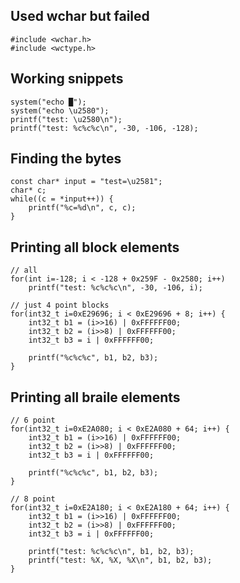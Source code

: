 Used wchar but failed
---------------------

	#include <wchar.h>
	#include <wctype.h>

Working snippets
----------------

	system("echo █");
	system("echo \u2580");
	printf("test: \u2580\n");
	printf("test: %c%c%c\n", -30, -106, -128);
	
Finding the bytes
-----------------

	const char* input = "test=\u2581";
	char* c;
	while((c = *input++)) {
		printf("%c=%d\n", c, c);
	}
	
Printing all block elements
---------------------------

	// all
	for(int i=-128; i < -128 + 0x259F - 0x2580; i++)
		printf("test: %c%c%c\n", -30, -106, i);

	// just 4 point blocks
	for(int32_t i=0xE29696; i < 0xE29696 + 8; i++) {
		int32_t b1 = (i>>16) | 0xFFFFFF00;
		int32_t b2 = (i>>8) | 0xFFFFFF00;
		int32_t b3 = i | 0xFFFFFF00;

		printf("%c%c%c", b1, b2, b3);
	}
	
Printing all braile elements
----------------------------

	// 6 point
	for(int32_t i=0xE2A080; i < 0xE2A080 + 64; i++) {
		int32_t b1 = (i>>16) | 0xFFFFFF00;
		int32_t b2 = (i>>8) | 0xFFFFFF00;
		int32_t b3 = i | 0xFFFFFF00;

		printf("%c%c%c", b1, b2, b3);
	}

	// 8 point
	for(int32_t i=0xE2A180; i < 0xE2A180 + 64; i++) {
		int32_t b1 = (i>>16) | 0xFFFFFF00;
		int32_t b2 = (i>>8) | 0xFFFFFF00;
		int32_t b3 = i | 0xFFFFFF00;

		printf("test: %c%c%c\n", b1, b2, b3);
		printf("test: %X, %X, %X\n", b1, b2, b3);
	}

